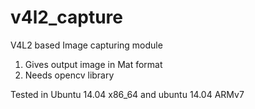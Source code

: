 # v4l2_capture

V4L2 based Image capturing module
1. Gives output image in Mat format
2. Needs opencv library

Tested in Ubuntu 14.04 x86_64 and ubuntu 14.04 ARMv7 
